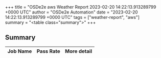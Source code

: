 +++
title = "OSDe2e aws Weather Report 2023-02-20 14:22:13.913289799 +0000 UTC"
author = "OSDe2e Automation"
date = "2023-02-20 14:22:13.913289799 +0000 UTC"
tags = ["weather-report", "aws"]
summary = "<table class=\"summary\"></table>"
+++
## Summary

| Job Name | Pass Rate | More detail |
|----------|-----------|-------------|




